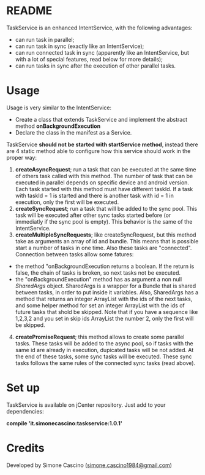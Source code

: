 # README #

TaskService is an enhanced IntentService, with the following advantages:

* can run task in parallel;
* can run task in sync (exactly like an IntentService);
* can run connected task in sync (apparently like an IntentService, but with a lot of special features, read below for more details);
* can run tasks in sync after the execution of other parallel tasks.




# Usage #
Usage is very similar to the IntentService:

* Create a class that extends TaskService and implement the abstract method **onBackgroundExecution**
* Declare the class in the manifest as a Service.

TaskService **should not be started with startService method**, instead there are 4 static method able to configure how this service should work in the proper way:

1. **createAsyncRequest**; run a task that can be executed at the same time of others task called with this method. The number of task that can be executed in parallel depends on specific device and android version. Each task started with this method must have different taskId. If a task with taskId = 1 is started and there is another task with id = 1 in execution, only the first will be executed.
2. **createSyncRequest**; run a task that will be added to the sync pool. This task will be executed after other sync tasks started before (or immediatly if the sync pool is empty). This behavior is the same of the IntentService.
3. **createMultipleSyncRequests**; like createSyncRequest, but this method take as arguments an array of id and bundle. This means that is possible start a number of tasks in one time. Also these tasks are "connected". Connection between tasks allow some fatures:
  * the method "onBackgroundExecution returns a boolean. If the return is false, the chain of tasks is broken, so next tasks not be executed.
  * the "onBackgroundExecution" method has as argument a non null *SharedArgs* object. SharedArgs is a wrapper for a Bundle that is shared between tasks, in order to put inside it variables. Also, SharedArgs has a method that returns an integer ArrayList with the ids of the next tasks, and some helper method for set an integer ArrayList with the ids of future tasks that shold be skipped. Note that if you have a sequence like 1,2,3,2 and you set in skip ids ArrayList the number 2, only the first will be skipped.
4. **createPromiseRequest**; this method allows to create some parallel tasks. These tasks will be added to the async pool, so if tasks with the same id are already in execution, dupicated tasks will be not added. At the end of these tasks, some sync tasks will be executed. These sync tasks follows the same rules of the connected sync tasks (read above).


# Set up #

TaskService is available on jCenter repository. Just add to your dependencies:

**compile 'it.simonecascino:taskservice:1.0.1'**



# Credits #
Developed by Simone Cascino (simone.cascino1984@gmail.com)
